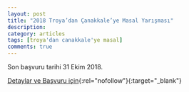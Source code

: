 ```yaml
---
layout: post
title: "2018 Troya’dan Çanakkale’ye Masal Yarışması"
description: 
category: articles
tags: [troya'dan canakkale'ye masal]
comments: true
---
```


Son başvuru tarihi 31 Ekim 2018.

[Detaylar ve Başvuru için](https://www.guncel-egitim.org/2018-troyadan-canakkaleye-masal-yarismasi/?utm_source=edebiyatyarismalari.com&utm_medium=affiliate){:rel="nofollow"}{:target="_blank"}